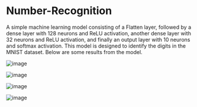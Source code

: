 # Number-Recognition
A simple machine learning model consisting of a Flatten layer, followed by a dense layer with 128 neurons and ReLU activation, another dense layer with 32 neurons and ReLU activation, and finally an output layer with 10 neurons and softmax activation. This model is designed to identify the digits in the MNIST dataset. Below are some results from the model.

![image](https://github.com/user-attachments/assets/8522db9d-5b6e-4eb7-956f-38078c076fba)

![image](https://github.com/user-attachments/assets/8ecdcef2-77a3-46c2-8051-b285c5e27702)

![image](https://github.com/user-attachments/assets/d7da6d43-86a1-4361-a0b0-7fa1fb97dfd0)

![image](https://github.com/user-attachments/assets/9171efa8-a9ce-4be8-a024-467027920bc7)
